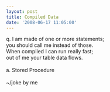 ```yaml
---
layout: post
title: Compiled Data
date: '2008-06-17 11:05:00'
---
```


q. I am made of one or more statements; <br>you should call me instead of those.<br>When compiled I can run really fast; <br>out of me your table data flows.<br><br>a. Stored Procedure<br><br>~/joke by me